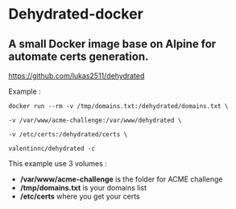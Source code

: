 # Dehydrated-docker
## A small Docker image base on Alpine for automate certs generation. 

https://github.com/lukas2511/dehydrated

Example :

`docker run --rm -v /tmp/domains.txt:/dehydrated/domains.txt \`

`-v /var/www/acme-challenge:/var/www/dehydrated \`

`-v /etc/certs:/dehydrated/certs \`

`valentinnc/dehydrated -c`

This example use 3 volumes :

- **/var/www/acme-challenge** is the folder for ACME challenge
- **/tmp/domains.txt** is your domains list
- **/etc/certs** where you get your certs
